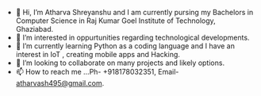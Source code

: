 - 👋 Hi, I’m Atharva Shreyanshu and I am currently pursing my Bachelors in Computer Science in Raj Kumar Goel Institute of Technology, Ghaziabad.
- 👀 I’m interested in oppurtunities regarding technological developments.
- 🌱 I’m currently learning Python as a coding language and I have an interest in IoT , creating mobile apps and Hacking.
- 💞️ I’m looking to collaborate on many projects and likely options.
- 📫 How to reach me ...Ph- +918178032351, Email- atharvash495@gmail.com.

<!---
atharvash495/atharvash495 is a ✨ special ✨ repository because its `README.md` (this file) appears on your GitHub profile.
You can click the Preview link to take a look at your changes.
--->
